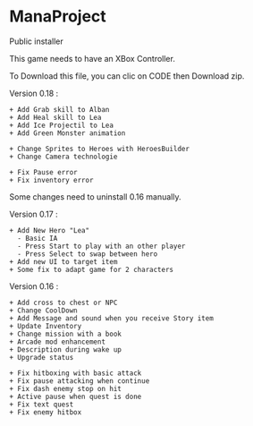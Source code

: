 # ManaProject
Public installer

This game needs to have an XBox Controller.

To Download this file, you can clic on CODE then Download zip.

Version 0.18 :
```
+ Add Grab skill to Alban
+ Add Heal skill to Lea
+ Add Ice Projectil to Lea
+ Add Green Monster animation

+ Change Sprites to Heroes with HeroesBuilder
+ Change Camera technologie

+ Fix Pause error
+ Fix inventory error
```

Some changes need to uninstall 0.16 manually.

Version 0.17 :
```
+ Add New Hero "Lea"
  - Basic IA
  - Press Start to play with an other player
  - Press Select to swap between hero
+ Add new UI to target item
+ Some fix to adapt game for 2 characters
```

Version 0.16 :
```
+ Add cross to chest or NPC
+ Change CoolDown
+ Add Message and sound when you receive Story item
+ Update Inventory
+ Change mission with a book
+ Arcade mod enhancement
+ Description during wake up
+ Upgrade status

+ Fix hitboxing with basic attack
+ Fix pause attacking when continue
+ Fix dash enemy stop on hit
+ Active pause when quest is done
+ Fix text quest
+ Fix enemy hitbox
```
